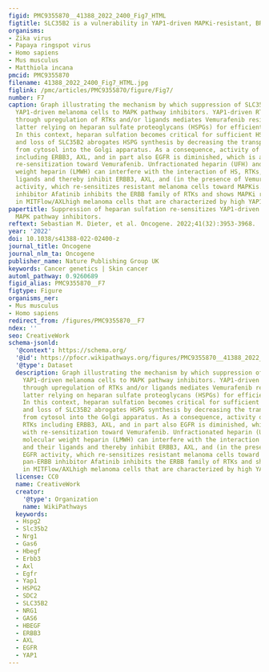 ```yaml
---
figid: PMC9355870__41388_2022_2400_Fig7_HTML
figtitle: SLC35B2 is a vulnerability in YAP1-driven MAPKi-resistant, BRAF mutant melanoma
organisms:
- Zika virus
- Papaya ringspot virus
- Homo sapiens
- Mus musculus
- Matthiola incana
pmcid: PMC9355870
filename: 41388_2022_2400_Fig7_HTML.jpg
figlink: /pmc/articles/PMC9355870/figure/Fig7/
number: F7
caption: Graph illustrating the mechanism by which suppression of SLC35B2 re-sensitizes
  YAP1-driven melanoma cells to MAPK pathway inhibitors. YAP1-driven RTK activation
  through upregulation of RTKs and/or ligands mediates Vemurafenib resistance, the
  latter relying on heparan sulfate proteoglycans (HSPGs) for efficient RTK activation.
  In this context, heparan sulfation becomes critical for sufficient HSPG expression
  and loss of SLC35B2 abrogates HSPG synthesis by decreasing the transport of PAPS
  from cytosol into the Golgi apparatus. As a consequence, activity of multiple RTKs
  including ERBB3, AXL, and in part also EGFR is diminished, which is associated with
  re-sensitization toward Vemurafenib. Unfractionated heparin (UFH) and low molecular
  weight heparin (LMWH) can interfere with the interaction of HS, RTKs, and their
  ligands and thereby inhibit ERBB3, AXL, and (in the presence of Vemurafenib) EGFR
  activity, which re-sensitizes resistant melanoma cells toward MAPKis. The pan-ERBB
  inhibitor Afatinib inhibits the ERBB family of RTKs and shows MAPKi re-sensitization
  in MITFlow/AXLhigh melanoma cells that are characterized by high YAP1/TAZ activity.
papertitle: Suppression of heparan sulfation re-sensitizes YAP1-driven melanoma to
  MAPK pathway inhibitors.
reftext: Sebastian M. Dieter, et al. Oncogene. 2022;41(32):3953-3968.
year: '2022'
doi: 10.1038/s41388-022-02400-z
journal_title: Oncogene
journal_nlm_ta: Oncogene
publisher_name: Nature Publishing Group UK
keywords: Cancer genetics | Skin cancer
automl_pathway: 0.9260689
figid_alias: PMC9355870__F7
figtype: Figure
organisms_ner:
- Mus musculus
- Homo sapiens
redirect_from: /figures/PMC9355870__F7
ndex: ''
seo: CreativeWork
schema-jsonld:
  '@context': https://schema.org/
  '@id': https://pfocr.wikipathways.org/figures/PMC9355870__41388_2022_2400_Fig7_HTML.html
  '@type': Dataset
  description: Graph illustrating the mechanism by which suppression of SLC35B2 re-sensitizes
    YAP1-driven melanoma cells to MAPK pathway inhibitors. YAP1-driven RTK activation
    through upregulation of RTKs and/or ligands mediates Vemurafenib resistance, the
    latter relying on heparan sulfate proteoglycans (HSPGs) for efficient RTK activation.
    In this context, heparan sulfation becomes critical for sufficient HSPG expression
    and loss of SLC35B2 abrogates HSPG synthesis by decreasing the transport of PAPS
    from cytosol into the Golgi apparatus. As a consequence, activity of multiple
    RTKs including ERBB3, AXL, and in part also EGFR is diminished, which is associated
    with re-sensitization toward Vemurafenib. Unfractionated heparin (UFH) and low
    molecular weight heparin (LMWH) can interfere with the interaction of HS, RTKs,
    and their ligands and thereby inhibit ERBB3, AXL, and (in the presence of Vemurafenib)
    EGFR activity, which re-sensitizes resistant melanoma cells toward MAPKis. The
    pan-ERBB inhibitor Afatinib inhibits the ERBB family of RTKs and shows MAPKi re-sensitization
    in MITFlow/AXLhigh melanoma cells that are characterized by high YAP1/TAZ activity.
  license: CC0
  name: CreativeWork
  creator:
    '@type': Organization
    name: WikiPathways
  keywords:
  - Hspg2
  - Slc35b2
  - Nrg1
  - Gas6
  - Hbegf
  - Erbb3
  - Axl
  - Egfr
  - Yap1
  - HSPG2
  - SDC2
  - SLC35B2
  - NRG1
  - GAS6
  - HBEGF
  - ERBB3
  - AXL
  - EGFR
  - YAP1
---
```

